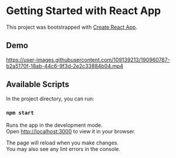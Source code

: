 # Getting Started with React App

This project was bootstrapped with [Create React App](https://github.com/facebook/create-react-app).

## Demo

https://user-images.githubusercontent.com/109139213/190960787-b2a5170f-18ab-44c6-9f3d-2e2c33884b04.mp4



## Available Scripts

In the project directory, you can run:

### `npm start`

Runs the app in the development mode.\
Open [http://localhost:3000](http://localhost:3000) to view it in your browser.

The page will reload when you make changes.\
You may also see any lint errors in the console.


